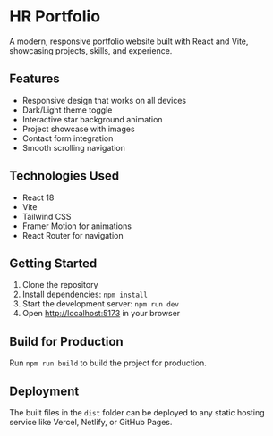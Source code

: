 # HR Portfolio

A modern, responsive portfolio website built with React and Vite, showcasing projects, skills, and experience.

## Features

- Responsive design that works on all devices
- Dark/Light theme toggle
- Interactive star background animation
- Project showcase with images
- Contact form integration
- Smooth scrolling navigation

## Technologies Used

- React 18
- Vite
- Tailwind CSS
- Framer Motion for animations
- React Router for navigation

## Getting Started

1. Clone the repository
2. Install dependencies: `npm install`
3. Start the development server: `npm run dev`
4. Open [http://localhost:5173](http://localhost:5173) in your browser

## Build for Production

Run `npm run build` to build the project for production.

## Deployment

The built files in the `dist` folder can be deployed to any static hosting service like Vercel, Netlify, or GitHub Pages.
